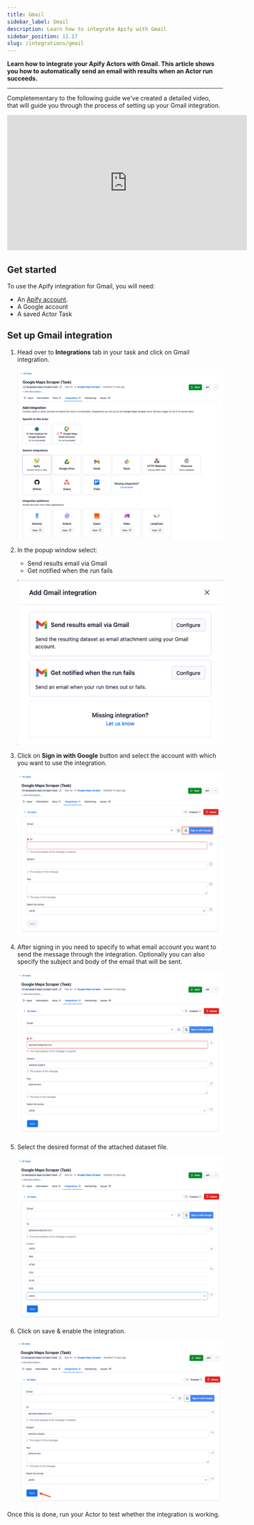 ```yaml
---
title: Gmail
sidebar_label: Gmail
description: Learn how to integrate Apify with Gmail
sidebar_position: 11.17
slug: /integrations/gmail
---
```


**Learn how to integrate your Apify Actors with Gmail. This article shows you how to automatically send an email with results when an Actor run succeeds.**

---

Completementary to the following guide we've created a detailed video, that will guide you through the process of setting up your Gmail integration.

<iframe width="560" height="315" src="https://www.youtube-nocookie.com/embed/BcFexrRxzdM" title="YouTube video player" frameborder="0" allow="accelerometer; autoplay; clipboard-write; encrypted-media; gyroscope; picture-in-picture; web-share" allowfullscreen></iframe>

## Get started

To use the Apify integration for Gmail, you will need:

- An [Apify account](https://console.apify.com/).
- A Google account
- A saved Actor Task

## Set up Gmail integration

1. Head over to **Integrations** tab in your task and click on Gmail integration.

    ![Gmail integration](./images/gmail/google-maps-task-integrations.png)

1. In the popup window select:

    - Send results email via Gmail
    - Get notified when the run fails

    ![Gmail integration setup](./images/gmail/google-maps-task-configuration.png)

1. Click on **Sign in with Google** button and select the account with which you want to use the integration.

    ![Gmail integration email signup](./images/gmail/google-maps-task-email.png)

1. After signing in you need to specify to what email account you want to send the message through the integration. Optionally you can also specify the subject and body of the email that will be sent.

    ![Gmail integration email setup](./images/gmail/google-maps-task-email-filled.png)

1. Select the desired format of the attached dataset file.

    ![Gmail integration format selection](./images/gmail/google-maps-task-email-format.png)

1. Click on save & enable the integration.

    ![Gmail integration save](./images/gmail/google-maps-task-email-save.png)

Once this is done, run your Actor to test whether the integration is working.
